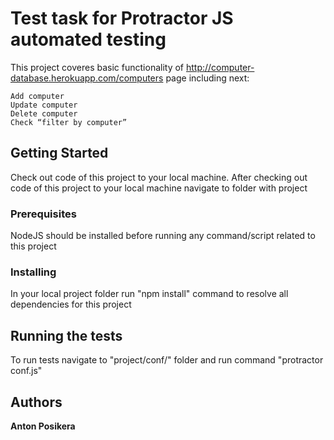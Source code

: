 # Test task for Protractor JS automated testing

This project coveres basic functionality of http://computer-database.herokuapp.com/computers page including next:

	Add computer
	Update computer
	Delete computer
	Check “filter by computer”

## Getting Started
Check out code of this project to your local machine.
After checking out code of this project to your local machine navigate to folder with project 

### Prerequisites

NodeJS should be installed before running any command/script related to this project

### Installing

In your local project folder run "npm install" command to resolve all dependencies for this project

## Running the tests

To run tests navigate to "project/conf/" folder and run command "protractor conf.js"

## Authors

 **Anton Posikera** 

